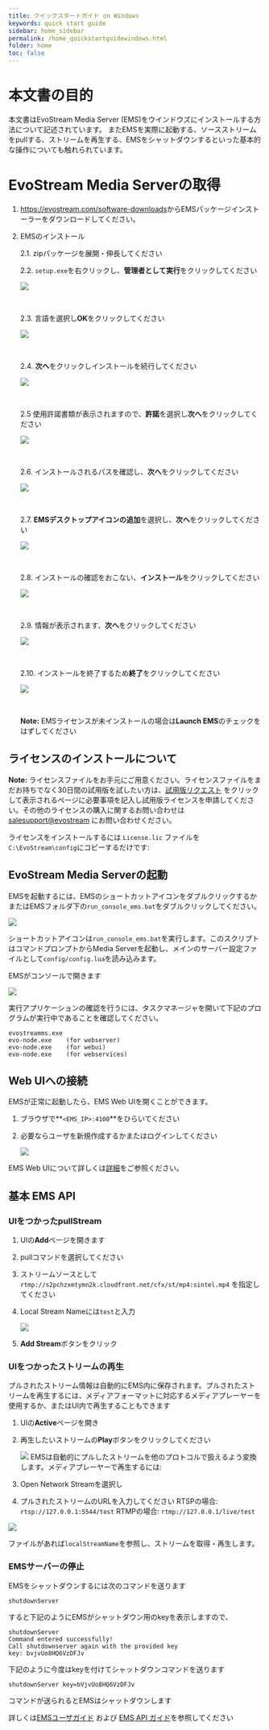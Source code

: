 ```yaml
---
title: クイックスタートガイド on Windows
keywords: quick start guide
sidebar: home_sidebar
permalink: /home_quickstartguidewindows.html
folder: home
toc: false
---
```




# 本文書の目的

本文書はEvoStream Media Server (EMS)をウインドウズにインストールする方法について記述されています。
またEMSを実際に起動する、ソースストリームをpullする、ストリームを再生する、EMSをシャットダウンするといった基本的な操作についても触れられています。

# EvoStream Media Serverの取得

1. <https://evostream.com/software-downloads>からEMSパッケージインストーラーをダウンロードしてください。

2. EMSのインストール

   2.1. zipパッケージを展開・伸長してください

   2.2. `setup.exe`を右クリックし、**管理者として実行**をクリックしてください

   ![](images/userguide/qsgfw1.jpg)

   ​

   2.3. 言語を選択し**OK**をクリックしてください

   ![](images/userguide/qsgfw2.jpg)

   ​

   2.4. **次へ**をクリックしインストールを続行してください

   ![](images/userguide/qsgfw3.jpg)

   ​

   2.5 使用許諾書類が表示されますので、**許諾**を選択し**次へ**をクリックしてください

   ![](images/userguide/qsgfw4.jpg)

   ​

   2.6. インストールされるパスを確認し、**次へ**をクリックしてください

   ![](images/userguide/qsgfw5.jpg)

   ​

   2.7. **EMSデスクトップアイコンの追加**を選択し、**次へ**をクリックしてください

   ![](images/userguide/qsgfw6.jpg)

   ​

   2.8. インストールの確認をおこない、**インストール**をクリックしてください

   ![](images/userguide/qsgfw7.jpg)

   ​

   2.9. 情報が表示されます、**次へ**をクリックしてください

   ![](images/userguide/qsgfw8.jpg)

   ​

   2.10. インストールを終了するため**終了**をクリックしてください

   ![](images/userguide/qsgfw9.jpg)

   ​

   **Note:** EMSライセンスが未インストールの場合は**Launch EMS**のチェックをはずしてください



## ライセンスのインストールについて

**Note:** ライセンスファイルをお手元にご用意ください。ライセンスファイルをまだお持ちでなく30日間の試用版を試したい方は、[試用版リクエスト](https://evostream.com/free-trial/) をクリックして表示されるページに必要事項を記入し試用版ライセンスを申請してください。その他のライセンスの購入に関するお問い合わせは[salesupport@evostream](mailto:salessupport@evostream.com) にお問い合わせください。

ライセンスをインストールするには `License.lic` ファイルを`C:\EvoStream\config`にコピーするだけです:




## EvoStream Media Serverの起動

EMSを起動するには、EMSのショートカットアイコンをダブルクリックするかまたはEMSフォルダ下の`run_console_ems.bat`をダブルクリックしてください。

![](images/home/startupicon.JPG)

ショートカットアイコンは`run_console_ems.bat`を実行します。このスクリプトはコマンドプロンプトからMedia Serverを起動し、メインのサーバー設定ファイルとして`config/config.lua`を読み込みます。

EMSがコンソールで開きます

![](images/userguide/start1.png)


実行アプリケーションの確認を行うには、タスクマネージャを開いて下記のプログラムが実行中であることを確認してください。

```
evostreamms.exe
evo-node.exe    (for webserver)
evo-node.exe    (for webui)
evo-node.exe    (for webservices)
```



## Web UIへの接続

EMSが正常に起動したら、EMS Web UIを開くことができます。

1. ブラウザで**`<EMS_IP>:4100`**をひらいてください

2. 必要ならユーザを新規作成するかまたはログインしてください

   ![](images/home/UI_home.png)

EMS Web UIについて詳しくは[詳細](http://docs.evostream.com/2.0/userguide_webuioverview.html)をご参照ください。

## 基本 EMS API

### UIをつかったpullStream
1. UIの**Add**ページを開きます
2. pullコマンドを選択してください
3. ストリームソースとして`rtmp://s2pchzxmtymn2k.cloudfront.net/cfx/st/mp4:sintel.mp4` を指定してください
4. Local Stream Nameには`test`と入力


   ![](images/home/addstream.JPG)

5. **Add Stream**ボタンをクリック

### UIをつかったストリームの再生

プルされたストリーム情報は自動的にEMS内に保存されます。プルされたストリームを再生するには、メディアフォーマットに対応するメディアプレーヤーを使用するか、またはUI内で再生することもできます

1. UIの**Active**ページを開き
2. 再生したいストリームの**Play**ボタンをクリックしてください

   ![](images/home/playback.JPG)
   ​
EMSは自動的にプルしたストリームを他のプロトコルで扱えるよう変換します。メディアプレーヤーで再生するには:

1. Open Network Streamを選択し
2. プルされたストリームのURLを入力してください
    RTSPの場合: `rtsp://127.0.0.1:5544/test`
    RTMPの場合: `rtmp://127.0.0.1/live/test`

![](images/home/rtspplayback.jpg)

ファイルがあれば`localStreamName`を参照し、ストリームを取得・再生します。

### EMSサーバーの停止
 EMSをシャットダウンするには次のコマンドを送ります
 ```
 shutdownServer
 ```
すると下記のようにEMSがシャットダウン用のkeyを表示しますので、

```
shutdownServer
Command entered successfully!
Call shutdownserver again with the provided key
key: bvjvUo8HQ6VzDFJv
```

下記のように今度はkeyを付けてシャットダウンコマンドを送ります

```
shutdownServer key=bVjvUo8HQ6VzDFJv
```

コマンドが送られるとEMSはシャットダウンします

詳しくは[EMSユーザガイド](http://docs.evostream.com/2.0/userguide_overview.html) および [EMS API ガイド](http://docs.evostream.com/2.0/api_overview.html)を参照してください

